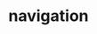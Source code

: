 <!-- generated by markdown-notes-tree -->

# navigation

<!-- optional markdown-notes-tree directory description starts here -->

<!-- optional markdown-notes-tree directory description ends here -->


